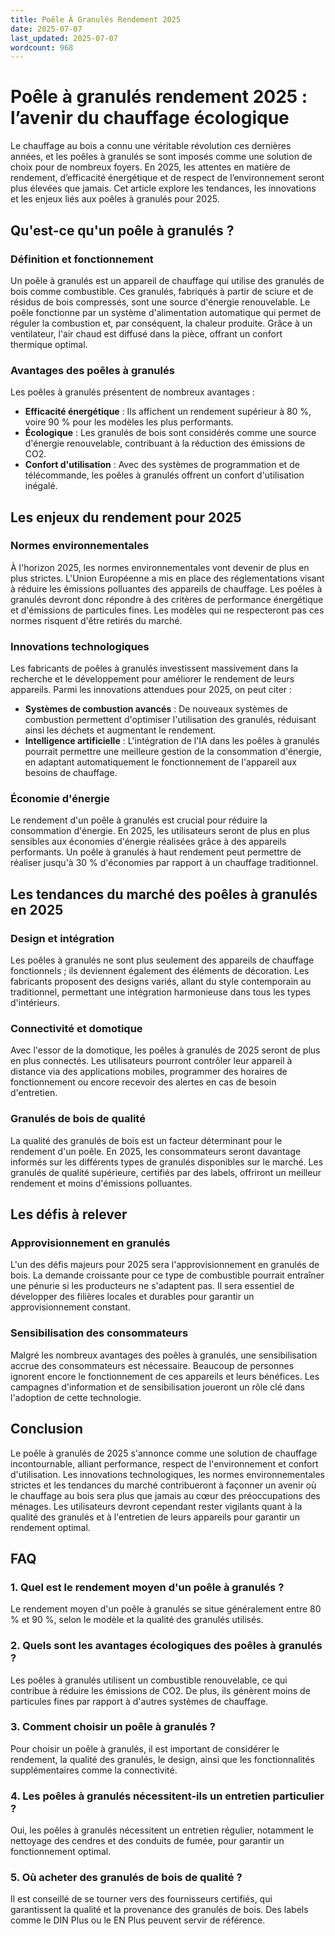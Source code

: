 ```yaml
---
title: Poêle À Granulés Rendement 2025
date: 2025-07-07
last_updated: 2025-07-07
wordcount: 968
---
```


# Poêle à granulés rendement 2025 : l’avenir du chauffage écologique

Le chauffage au bois a connu une véritable révolution ces dernières années, et les poêles à granulés se sont imposés comme une solution de choix pour de nombreux foyers. En 2025, les attentes en matière de rendement, d’efficacité énergétique et de respect de l’environnement seront plus élevées que jamais. Cet article explore les tendances, les innovations et les enjeux liés aux poêles à granulés pour 2025.

## Qu'est-ce qu'un poêle à granulés ?

### Définition et fonctionnement

Un poêle à granulés est un appareil de chauffage qui utilise des granulés de bois comme combustible. Ces granulés, fabriqués à partir de sciure et de résidus de bois compressés, sont une source d'énergie renouvelable. Le poêle fonctionne par un système d'alimentation automatique qui permet de réguler la combustion et, par conséquent, la chaleur produite. Grâce à un ventilateur, l'air chaud est diffusé dans la pièce, offrant un confort thermique optimal.

### Avantages des poêles à granulés

Les poêles à granulés présentent de nombreux avantages :

- **Efficacité énergétique** : Ils affichent un rendement supérieur à 80 %, voire 90 % pour les modèles les plus performants.
- **Écologique** : Les granulés de bois sont considérés comme une source d'énergie renouvelable, contribuant à la réduction des émissions de CO2.
- **Confort d'utilisation** : Avec des systèmes de programmation et de télécommande, les poêles à granulés offrent un confort d'utilisation inégalé.

## Les enjeux du rendement pour 2025

### Normes environnementales

À l'horizon 2025, les normes environnementales vont devenir de plus en plus strictes. L'Union Européenne a mis en place des réglementations visant à réduire les émissions polluantes des appareils de chauffage. Les poêles à granulés devront donc répondre à des critères de performance énergétique et d'émissions de particules fines. Les modèles qui ne respecteront pas ces normes risquent d'être retirés du marché.

### Innovations technologiques

Les fabricants de poêles à granulés investissent massivement dans la recherche et le développement pour améliorer le rendement de leurs appareils. Parmi les innovations attendues pour 2025, on peut citer :

- **Systèmes de combustion avancés** : De nouveaux systèmes de combustion permettent d'optimiser l'utilisation des granulés, réduisant ainsi les déchets et augmentant le rendement.
- **Intelligence artificielle** : L'intégration de l'IA dans les poêles à granulés pourrait permettre une meilleure gestion de la consommation d'énergie, en adaptant automatiquement le fonctionnement de l'appareil aux besoins de chauffage.

### Économie d'énergie

Le rendement d'un poêle à granulés est crucial pour réduire la consommation d'énergie. En 2025, les utilisateurs seront de plus en plus sensibles aux économies d'énergie réalisées grâce à des appareils performants. Un poêle à granulés à haut rendement peut permettre de réaliser jusqu'à 30 % d'économies par rapport à un chauffage traditionnel.

## Les tendances du marché des poêles à granulés en 2025

### Design et intégration

Les poêles à granulés ne sont plus seulement des appareils de chauffage fonctionnels ; ils deviennent également des éléments de décoration. Les fabricants proposent des designs variés, allant du style contemporain au traditionnel, permettant une intégration harmonieuse dans tous les types d'intérieurs.

### Connectivité et domotique

Avec l'essor de la domotique, les poêles à granulés de 2025 seront de plus en plus connectés. Les utilisateurs pourront contrôler leur appareil à distance via des applications mobiles, programmer des horaires de fonctionnement ou encore recevoir des alertes en cas de besoin d'entretien.

### Granulés de bois de qualité

La qualité des granulés de bois est un facteur déterminant pour le rendement d'un poêle. En 2025, les consommateurs seront davantage informés sur les différents types de granulés disponibles sur le marché. Les granulés de qualité supérieure, certifiés par des labels, offriront un meilleur rendement et moins d'émissions polluantes.

## Les défis à relever

### Approvisionnement en granulés

L'un des défis majeurs pour 2025 sera l'approvisionnement en granulés de bois. La demande croissante pour ce type de combustible pourrait entraîner une pénurie si les producteurs ne s'adaptent pas. Il sera essentiel de développer des filières locales et durables pour garantir un approvisionnement constant.

### Sensibilisation des consommateurs

Malgré les nombreux avantages des poêles à granulés, une sensibilisation accrue des consommateurs est nécessaire. Beaucoup de personnes ignorent encore le fonctionnement de ces appareils et leurs bénéfices. Les campagnes d'information et de sensibilisation joueront un rôle clé dans l'adoption de cette technologie.

## Conclusion

Le poêle à granulés de 2025 s'annonce comme une solution de chauffage incontournable, alliant performance, respect de l'environnement et confort d'utilisation. Les innovations technologiques, les normes environnementales strictes et les tendances du marché contribueront à façonner un avenir où le chauffage au bois sera plus que jamais au cœur des préoccupations des ménages. Les utilisateurs devront cependant rester vigilants quant à la qualité des granulés et à l'entretien de leurs appareils pour garantir un rendement optimal.

## FAQ

### 1. Quel est le rendement moyen d'un poêle à granulés ?

Le rendement moyen d'un poêle à granulés se situe généralement entre 80 % et 90 %, selon le modèle et la qualité des granulés utilisés.

### 2. Quels sont les avantages écologiques des poêles à granulés ?

Les poêles à granulés utilisent un combustible renouvelable, ce qui contribue à réduire les émissions de CO2. De plus, ils génèrent moins de particules fines par rapport à d'autres systèmes de chauffage.

### 3. Comment choisir un poêle à granulés ?

Pour choisir un poêle à granulés, il est important de considérer le rendement, la qualité des granulés, le design, ainsi que les fonctionnalités supplémentaires comme la connectivité.

### 4. Les poêles à granulés nécessitent-ils un entretien particulier ?

Oui, les poêles à granulés nécessitent un entretien régulier, notamment le nettoyage des cendres et des conduits de fumée, pour garantir un fonctionnement optimal.

### 5. Où acheter des granulés de bois de qualité ?

Il est conseillé de se tourner vers des fournisseurs certifiés, qui garantissent la qualité et la provenance des granulés de bois. Des labels comme le DIN Plus ou le EN Plus peuvent servir de référence.